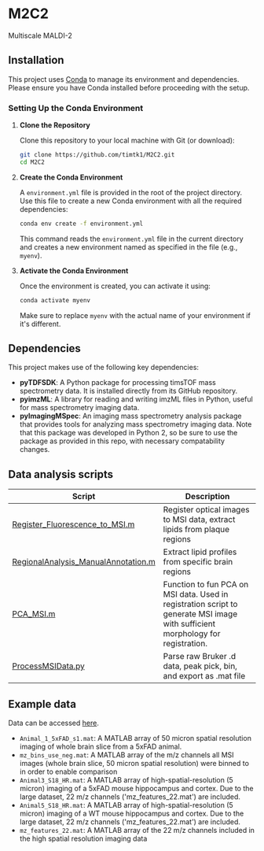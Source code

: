# M2C2

Multiscale MALDI-2 

## Installation

This project uses [Conda](https://docs.conda.io/projects/conda/en/latest/user-guide/install/index.html) to manage its environment and dependencies. Please ensure you have Conda installed before proceeding with the setup.

### Setting Up the Conda Environment

1. **Clone the Repository**

    Clone this repository to your local machine with Git (or download):

    ```bash
    git clone https://github.com/timtk1/M2C2.git
    cd M2C2
    ```

2. **Create the Conda Environment**

    A `environment.yml` file is provided in the root of the project directory. Use this file to create a new Conda environment with all the required dependencies:

    ```bash
    conda env create -f environment.yml
    ```

    This command reads the `environment.yml` file in the current directory and creates a new environment named as specified in the file (e.g., `myenv`).

3. **Activate the Conda Environment**

    Once the environment is created, you can activate it using:

    ```bash
    conda activate myenv
    ```

    Make sure to replace `myenv` with the actual name of your environment if it's different.

## Dependencies

This project makes use of the following key dependencies:

- **pyTDFSDK**: A Python package for processing timsTOF mass spectrometry data. It is installed directly from its GitHub repository.
- **pyimzML**: A library for reading and writing imzML files in Python, useful for mass spectrometry imaging data.
- **pyImagingMSpec**: An imaging mass spectrometry analysis package that provides tools for analyzing mass spectrometry imaging data. Note that this package was developed in Python 2, so be sure to use the package as provided in this repo, with necessary compatability changes.

## Data analysis scripts

| Script | Description |
| --- | --- |
| [Register_Fluorescence_to_MSI.m](https://github.com/timtk1/MALDI2Alz/blob/main/Register_Fluorescence_to_MSI.m) |Register optical images to MSI data, extract lipids from plaque regions |
| [RegionalAnalysis_ManualAnnotation.m](https://github.com/timtk1/MALDI2Alz/blob/main/RegionalAnalysis_ManualAnnotation.m) | Extract lipid profiles from specific brain regions |
| [PCA_MSI.m ](https://github.com/timtk1/MALDI2Alz/blob/main/Functions/%20PCA_MSI.m) | Function to fun PCA on MSI data. Used in registration script to generate MSI image with sufficient morphology for registration. |
| [ProcessMSIData.py](https://github.com/timtk1/MALDI2Alz/blob/main/RegionalAnalysis_ManualAnnotation.m) | Parse raw Bruker .d data, peak pick, bin, and export as .mat file |






 ## Example data
Data can be accessed [here](https://databank.illinois.edu/datasets/IDB-4907703).
- `Animal_1_5xFAD_s1.mat`: A MATLAB array of 50 micron spatial resolution imaging of whole brain slice from a 5xFAD animal.
- `mz_bins_use_neg.mat`: A MATLAB array of the m/z channels all MSI images (whole brain slice, 50 micron spatial resolution) were binned to in order to enable comparison
- `Animal3_S18_HR.mat`: A MATLAB array of high-spatial-resolution (5 micron) imaging of a 5xFAD mouse hippocampus and cortex. Due to the large dataset, 22 m/z channels ('mz_features_22.mat') are included.
- `Animal5_S18_HR.mat`: A MATLAB array of high-spatial-resolution (5 micron) imaging of a WT mouse hippocampus and cortex. Due to the large dataset, 22 m/z channels ('mz_features_22.mat') are included.
- `mz_features_22.mat`: A MATLAB array of the 22 m/z channels included in the high spatial resolution imaging data


